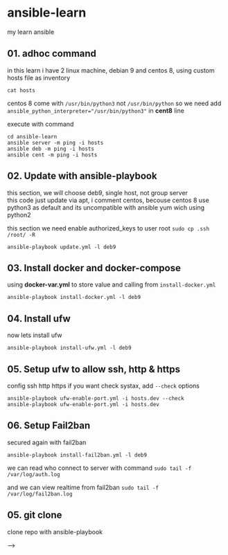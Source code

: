 # ansible-learn
my learn ansible

## 01. adhoc command
in this learn i have 2 linux machine, debian 9 and centos 8, using custom hosts file as inventory 
````
cat hosts
````
centos 8 come with `/usr/bin/python3` not `/usr/bin/python` so we need add `ansible_python_interpreter="/usr/bin/python3"` in **cent8** line

execute with command 
````
cd ansible-learn
ansible server -m ping -i hosts
ansible deb -m ping -i hosts
ansible cent -m ping -i hosts

````
## 02. Update with ansible-playbook

this section, we will choose deb9, single host, not group server  
this code just update via apt, i comment centos, becouse centos 8 use python3 as default
and its uncompatible with ansible yum wich using python2

this section we need enable authorized_keys to user root `sudo cp .ssh /root/ -R`  

````
ansible-playbook update.yml -l deb9
````

## 03. Install docker and docker-compose 
using **docker-var.yml** to store value and calling from `install-docker.yml`
````
ansible-playbook install-docker.yml -l deb9
````

## 04. Install ufw
now lets install ufw
````
ansible-playbook install-ufw.yml -l deb9
````

## 05. Setup ufw to allow ssh, http & https 
config ssh http https
if you want check systax, add `--check` options
````
ansible-playbook ufw-enable-port.yml -i hosts.dev --check
ansible-playbook ufw-enable-port.yml -i hosts.dev
````


## 06. Setup Fail2ban
secured again with fail2ban
````
ansible-playbook install-fail2ban.yml -l deb9
````
we can read who connect to server with command `sudo tail -f /var/log/auth.log`  

and we can view realtime from fail2ban `sudo tail -f /var/log/fail2ban.log `

## 05. git clone
clone repo with ansible-playbook

<!-- 
## 06. start stop restart docker-compose

## 07. pull from repo --> -->
